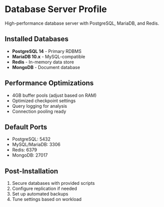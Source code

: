 # Database Server Profile

High-performance database server with PostgreSQL, MariaDB, and Redis.

## Installed Databases

- **PostgreSQL 14** - Primary RDBMS
- **MariaDB 10.x** - MySQL-compatible
- **Redis** - In-memory data store
- **MongoDB** - Document database

## Performance Optimizations

- 4GB buffer pools (adjust based on RAM)
- Optimized checkpoint settings
- Query logging for analysis
- Connection pooling ready

## Default Ports

- PostgreSQL: 5432
- MySQL/MariaDB: 3306
- Redis: 6379
- MongoDB: 27017

## Post-Installation

1. Secure databases with provided scripts
2. Configure replication if needed
3. Set up automated backups
4. Tune settings based on workload
